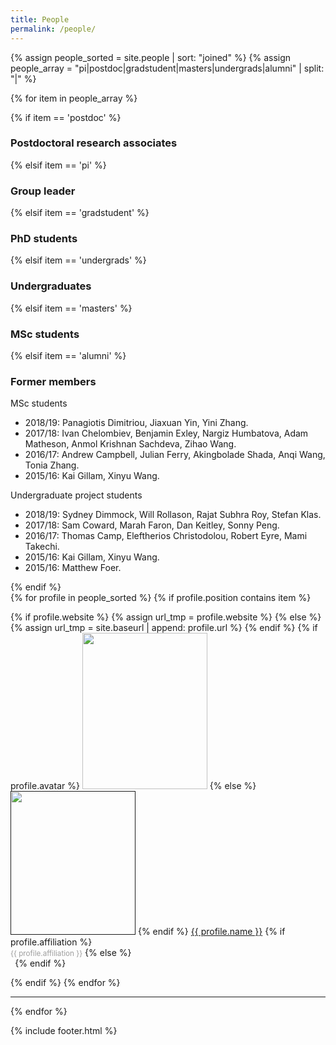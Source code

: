 ```yaml
---
title: People
permalink: /people/
---
```


{% assign people_sorted = site.people | sort: "joined" %}
{% assign people_array = "pi|postdoc|gradstudent|masters|undergrads|alumni" | split: "|" %}


<!--
{% assign people_sorted = site.people | sort: "joined" %}
<ul>
{% for y in yearsSorted %}
  <li>{{ y.name }}
    <ul>
      {% assign yearTitlesSorted = y.items | sort: "title" %}
      {% for t in yearTitlesSorted %}
      <li>{{ t.title }}</li>
      {% endfor %}
    </ul>
  </li>
{% endfor %}
</ul>-->

{% for item in people_array %}

<div class="pos_header">
{% if item == 'postdoc' %}
<h3>Postdoctoral research associates</h3>
 {% elsif item == 'pi' %}
<h3>Group leader</h3>
 {% elsif item == 'gradstudent' %}
<h3>PhD students</h3>
{% elsif item == 'undergrads' %}
<h3>Undergraduates</h3>
 {% elsif item == 'masters' %}
<h3>MSc students</h3>
{% elsif item == 'alumni' %}
<h3>Former members</h3>
<p>MSc students</p>
<ul>
  <li>2018/19: Panagiotis Dimitriou, Jiaxuan Yin, Yini Zhang.</li>
  <li>2017/18: Ivan Chelombiev, Benjamin Exley, Nargiz Humbatova, Adam Matheson, Anmol Krishnan Sachdeva, Zihao Wang.</li>
  <li>2016/17: Andrew Campbell, Julian Ferry, Akingbolade Shada, Anqi Wang, Tonia Zhang.</li>
  <li>2015/16: Kai Gillam, Xinyu Wang.</li>
</ul>
<p>Undergraduate project students</p>
<ul>
  <li>2018/19: Sydney Dimmock, Will Rollason, Rajat Subhra Roy, Stefan Klas.</li>
  <li>2017/18: Sam Coward, Marah Faron, Dan Keitley, Sonny Peng.</li>
  <li>2016/17: Thomas Camp, Eleftherios Christodolou, Robert Eyre, Mami Takechi.</li>
  <li>2015/16: Kai Gillam, Xinyu Wang.</li>
  <li>2015/16: Matthew Foer.</li>
</ul>
{% endif %}
</div>

<div class="content list people">
  {% for profile in people_sorted %}
    {% if profile.position contains item %}
    <div class="list-item-people">
      <p class="list-post-title">
        {% if profile.website %}
          {% assign url_tmp = profile.website %}
        {% else %}
          {% assign url_tmp = site.baseurl | append: profile.url %}
        {% endif %}
        {% if profile.avatar %}
        <a href="{{url_tmp}}"><img width="200" height="250" src="{{site.baseurl}}/images/people/{{profile.avatar}}"></a>
        {% else %}
        <a href=""><img width="200" height="230" src="http://evansheline.com/wp-content/uploads/2011/02/facebook-Storm-Trooper.jpg"></a>
        {% endif %}
        <a class="name" href="{{url_tmp}}">{{ profile.name }}</a>
        {% if profile.affiliation %}
          <br><small><span style="color:#9d9d9d">{{ profile.affiliation }}</span></small>
        {% else %}
          <br><small><span style="color:#FFFFFF">.</span></small>
        {% endif %}
      </p>
    </div>
    {% endif %}
  {% endfor %}
</div>
<hr>
{% endfor %}

{% include footer.html %}
